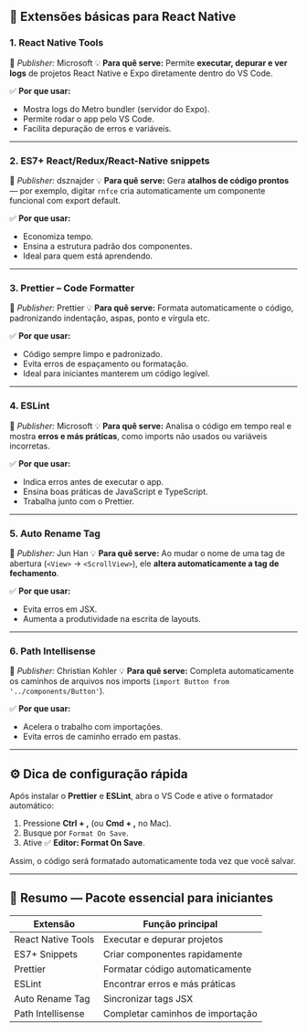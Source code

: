 ## 🧩 Extensões básicas para React Native

### 1. **React Native Tools**

🔗 *Publisher:* Microsoft
💡 **Para quê serve:**
Permite **executar, depurar e ver logs** de projetos React Native e Expo diretamente dentro do VS Code.

✅ **Por que usar:**

* Mostra logs do Metro bundler (servidor do Expo).
* Permite rodar o app pelo VS Code.
* Facilita depuração de erros e variáveis.

---

### 2. **ES7+ React/Redux/React-Native snippets**

🔗 *Publisher:* dsznajder
💡 **Para quê serve:**
Gera **atalhos de código prontos** — por exemplo, digitar `rnfce` cria automaticamente um componente funcional com export default.

✅ **Por que usar:**

* Economiza tempo.
* Ensina a estrutura padrão dos componentes.
* Ideal para quem está aprendendo.

---

### 3. **Prettier – Code Formatter**

🔗 *Publisher:* Prettier
💡 **Para quê serve:**
Formata automaticamente o código, padronizando indentação, aspas, ponto e vírgula etc.

✅ **Por que usar:**

* Código sempre limpo e padronizado.
* Evita erros de espaçamento ou formatação.
* Ideal para iniciantes manterem um código legível.

---

### 4. **ESLint**

🔗 *Publisher:* Microsoft
💡 **Para quê serve:**
Analisa o código em tempo real e mostra **erros e más práticas**, como imports não usados ou variáveis incorretas.

✅ **Por que usar:**

* Indica erros antes de executar o app.
* Ensina boas práticas de JavaScript e TypeScript.
* Trabalha junto com o Prettier.

---

### 5. **Auto Rename Tag**

🔗 *Publisher:* Jun Han
💡 **Para quê serve:**
Ao mudar o nome de uma tag de abertura (`<View>` → `<ScrollView>`), ele **altera automaticamente a tag de fechamento**.

✅ **Por que usar:**

* Evita erros em JSX.
* Aumenta a produtividade na escrita de layouts.

---

### 6. **Path Intellisense**

🔗 *Publisher:* Christian Kohler
💡 **Para quê serve:**
Completa automaticamente os caminhos de arquivos nos imports (`import Button from '../components/Button'`).

✅ **Por que usar:**

* Acelera o trabalho com importações.
* Evita erros de caminho errado em pastas.

---

## ⚙️ Dica de configuração rápida

Após instalar o **Prettier** e **ESLint**, abra o VS Code e ative o formatador automático:

1. Pressione **Ctrl + ,** (ou **Cmd + ,** no Mac).
2. Busque por `Format On Save`.
3. Ative ✅ **Editor: Format On Save**.

Assim, o código será formatado automaticamente toda vez que você salvar.

---

## 🧠 Resumo — Pacote essencial para iniciantes

| Extensão           | Função principal                 |
| ------------------ | -------------------------------- |
| React Native Tools | Executar e depurar projetos      |
| ES7+ Snippets      | Criar componentes rapidamente    |
| Prettier           | Formatar código automaticamente  |
| ESLint             | Encontrar erros e más práticas   |
| Auto Rename Tag    | Sincronizar tags JSX             |
| Path Intellisense  | Completar caminhos de importação |
